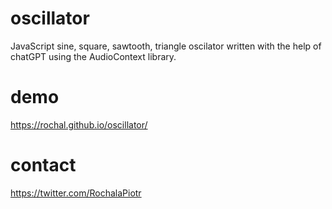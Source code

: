 # oscillator
JavaScript sine, square, sawtooth, triangle oscilator written with the help of chatGPT using the AudioContext library.

# demo
https://rochal.github.io/oscillator/

# contact
https://twitter.com/RochalaPiotr
